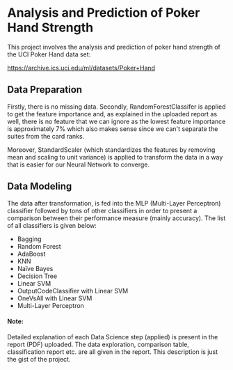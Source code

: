 # Analysis and Prediction of Poker Hand Strength

This project involves the analysis and prediction of poker hand strength of the UCI Poker Hand data set:

https://archive.ics.uci.edu/ml/datasets/Poker+Hand

## Data Preparation

Firstly, there is no missing data. Secondly, RandomForestClassifer is applied to get the feature importance and, as explained
in the uploaded report as well, there is no feature that we can ignore as the lowest feature importance is approximately 7% 
which also makes sense since we can't separate the suites from the card ranks. 

Moreover, StandardScaler (which standardizes the features by removing mean and scaling to unit variance) 
is applied to transform the data in a way that is easier for our Neural Network to converge.

## Data Modeling

The data after transformation, is fed into the MLP (Multi-Layer Perceptron) classifier followed by tons of other classifiers in order
to present a comparison between their performance measure (mainly accuracy). The list of all classifiers is given below:

- Bagging
- Random Forest
- AdaBoost
- KNN
- Naïve Bayes
- Decision Tree
- Linear SVM
- OutputCodeClassifier with Linear SVM
- OneVsAll with Linear SVM
- Multi-Layer Perceptron

#### Note: 
Detailed explanation of each Data Science step (applied) is present in the report (PDF) uploaded. The data exploration, comparison table,
classification report etc. are all given in the report. This description is just the gist of the project.
